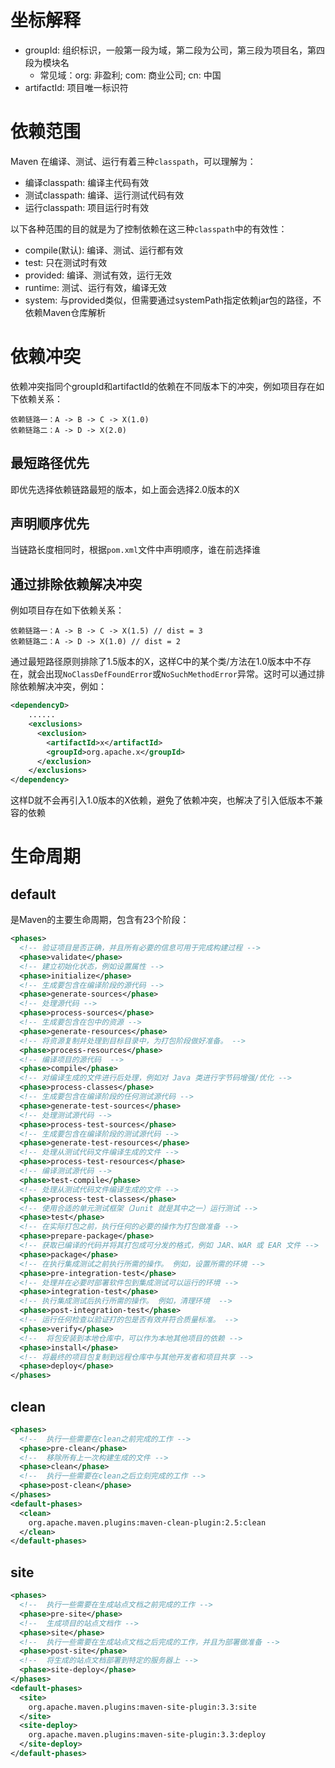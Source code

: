 # 坐标解释

- groupId: 组织标识，一般第一段为域，第二段为公司，第三段为项目名，第四段为模块名
  - 常见域：org: 非盈利; com: 商业公司; cn: 中国
- artifactId: 项目唯一标识符

# 依赖范围

Maven 在编译、测试、运行有着三种`classpath`，可以理解为：

- 编译classpath: 编译主代码有效
- 测试classpath: 编译、运行测试代码有效
- 运行classpath: 项目运行时有效

以下各种范围的目的就是为了控制依赖在这三种`classpath`中的有效性：

- compile(默认): 编译、测试、运行都有效
- test: 只在测试时有效
- provided: 编译、测试有效，运行无效
- runtime: 测试、运行有效，编译无效
- system: 与provided类似，但需要通过systemPath指定依赖jar包的路径，不依赖Maven仓库解析

# 依赖冲突

依赖冲突指同个groupId和artifactId的依赖在不同版本下的冲突，例如项目存在如下依赖关系：

```
依赖链路一：A -> B -> C -> X(1.0)
依赖链路二：A -> D -> X(2.0)
```

## 最短路径优先

即优先选择依赖链路最短的版本，如上面会选择2.0版本的X

## 声明顺序优先

当链路长度相同时，根据`pom.xml`文件中声明顺序，谁在前选择谁

## 通过排除依赖解决冲突

例如项目存在如下依赖关系：

```
依赖链路一：A -> B -> C -> X(1.5) // dist = 3
依赖链路二：A -> D -> X(1.0) // dist = 2
```

通过最短路径原则排除了1.5版本的X，这样C中的某个类/方法在1.0版本中不存在，就会出现`NoClassDefFoundError`或`NoSuchMethodError`异常。这时可以通过排除依赖解决冲突，例如：

```xml
<dependencyD>
    ......
    <exclusions>
      <exclusion>
        <artifactId>x</artifactId>
        <groupId>org.apache.x</groupId>
      </exclusion>
    </exclusions>
</dependency>
```

这样D就不会再引入1.0版本的X依赖，避免了依赖冲突，也解决了引入低版本不兼容的依赖

# 生命周期

## default

是Maven的主要生命周期，包含有23个阶段：

```xml
<phases>
  <!-- 验证项目是否正确，并且所有必要的信息可用于完成构建过程 -->
  <phase>validate</phase>
  <!-- 建立初始化状态，例如设置属性 -->
  <phase>initialize</phase>
  <!-- 生成要包含在编译阶段的源代码 -->
  <phase>generate-sources</phase>
  <!-- 处理源代码 -->
  <phase>process-sources</phase>
  <!-- 生成要包含在包中的资源 -->
  <phase>generate-resources</phase>
  <!-- 将资源复制并处理到目标目录中，为打包阶段做好准备。 -->
  <phase>process-resources</phase>
  <!-- 编译项目的源代码  -->
  <phase>compile</phase>
  <!-- 对编译生成的文件进行后处理，例如对 Java 类进行字节码增强/优化 -->
  <phase>process-classes</phase>
  <!-- 生成要包含在编译阶段的任何测试源代码 -->
  <phase>generate-test-sources</phase>
  <!-- 处理测试源代码 -->
  <phase>process-test-sources</phase>
  <!-- 生成要包含在编译阶段的测试源代码 -->
  <phase>generate-test-resources</phase>
  <!-- 处理从测试代码文件编译生成的文件 -->
  <phase>process-test-resources</phase>
  <!-- 编译测试源代码 -->
  <phase>test-compile</phase>
  <!-- 处理从测试代码文件编译生成的文件 -->
  <phase>process-test-classes</phase>
  <!-- 使用合适的单元测试框架（Junit 就是其中之一）运行测试 -->
  <phase>test</phase>
  <!-- 在实际打包之前，执行任何的必要的操作为打包做准备 -->
  <phase>prepare-package</phase>
  <!-- 获取已编译的代码并将其打包成可分发的格式，例如 JAR、WAR 或 EAR 文件 -->
  <phase>package</phase>
  <!-- 在执行集成测试之前执行所需的操作。 例如，设置所需的环境 -->
  <phase>pre-integration-test</phase>
  <!-- 处理并在必要时部署软件包到集成测试可以运行的环境 -->
  <phase>integration-test</phase>
  <!-- 执行集成测试后执行所需的操作。 例如，清理环境  -->
  <phase>post-integration-test</phase>
  <!-- 运行任何检查以验证打的包是否有效并符合质量标准。 -->
  <phase>verify</phase>
  <!-- 	将包安装到本地仓库中，可以作为本地其他项目的依赖 -->
  <phase>install</phase>
  <!-- 将最终的项目包复制到远程仓库中与其他开发者和项目共享 -->
  <phase>deploy</phase>
</phases>
```

## clean

```xml
<phases>
  <!--  执行一些需要在clean之前完成的工作 -->
  <phase>pre-clean</phase>
  <!--  移除所有上一次构建生成的文件 -->
  <phase>clean</phase>
  <!--  执行一些需要在clean之后立刻完成的工作 -->
  <phase>post-clean</phase>
</phases>
<default-phases>
  <clean>
    org.apache.maven.plugins:maven-clean-plugin:2.5:clean
  </clean>
</default-phases>
```

## site


```xml
<phases>
  <!--  执行一些需要在生成站点文档之前完成的工作 -->
  <phase>pre-site</phase>
  <!--  生成项目的站点文档作 -->
  <phase>site</phase>
  <!--  执行一些需要在生成站点文档之后完成的工作，并且为部署做准备 -->
  <phase>post-site</phase>
  <!--  将生成的站点文档部署到特定的服务器上 -->
  <phase>site-deploy</phase>
</phases>
<default-phases>
  <site>
    org.apache.maven.plugins:maven-site-plugin:3.3:site
  </site>
  <site-deploy>
    org.apache.maven.plugins:maven-site-plugin:3.3:deploy
  </site-deploy>
</default-phases>
```